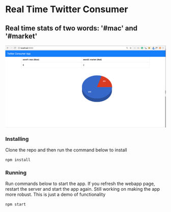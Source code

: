 # Real Time Twitter Consumer
## Real time stats of two words: '#mac' and '#market'
![Sample screenshot](https://github.com/hollan86/usmart/blob/master/screenshot.png)

### Installing

Clone the repo and then run the command below to install

```
npm install
```

### Running

Run commands below to start the app. If you refresh the webapp page, restart the server and start the app again. Still working on making the app more robust. This is just a demo of functionality

```
npm start
```
